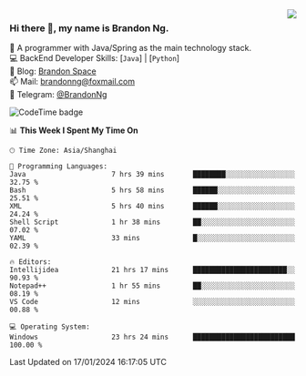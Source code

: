 <img  align="right" src="https://github-readme-stats-brandon0824.vercel.app/api/top-langs/?username=brandon0824&layout=compact">

### Hi there 👋, my name is Brandon Ng.

🌱 A programmer with Java/Spring as the main technology stack.  
💻 BackEnd Developer Skills: [`Java`] | [`Python`]  
📝 Blog: [Brandon Space](https://brandonng.tech)  
📫 Mail: brandonng@foxmail.com  
📰 Telegram: [@BrandonNg](https://t.me/BrandonNg24)  

![CodeTime badge](https://img.shields.io/endpoint?style=flat-square&url=https%3A%2F%2Fapi.codetime.dev%2Fshield%3Fid%3D128%26project%3D%26in%3D604800000)

<!--START_SECTION:waka-->
📊 **This Week I Spent My Time On** 

```text
🕑︎ Time Zone: Asia/Shanghai

💬 Programming Languages: 
Java                     7 hrs 39 mins       ████████░░░░░░░░░░░░░░░░░   32.75 % 
Bash                     5 hrs 58 mins       ██████░░░░░░░░░░░░░░░░░░░   25.51 % 
XML                      5 hrs 40 mins       ██████░░░░░░░░░░░░░░░░░░░   24.24 % 
Shell Script             1 hr 38 mins        ██░░░░░░░░░░░░░░░░░░░░░░░   07.02 % 
YAML                     33 mins             █░░░░░░░░░░░░░░░░░░░░░░░░   02.39 % 

🔥 Editors: 
Intellijidea             21 hrs 17 mins      ███████████████████████░░   90.93 % 
Notepad++                1 hr 55 mins        ██░░░░░░░░░░░░░░░░░░░░░░░   08.19 % 
VS Code                  12 mins             ░░░░░░░░░░░░░░░░░░░░░░░░░   00.88 % 

💻 Operating System: 
Windows                  23 hrs 24 mins      █████████████████████████   100.00 % 
```


 Last Updated on 17/01/2024 16:17:05 UTC
<!--END_SECTION:waka-->
